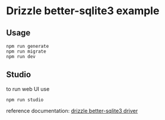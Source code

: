 # Drizzle better-sqlite3 example

## Usage


```
npm run generate
npm run migrate
npm run dev
```

## Studio
to run web UI use
```
npm run studio
```

reference documentation: [drizzle better-sqlite3 driver](https://github.com/drizzle-team/drizzle-orm/blob/main/drizzle-orm/src/sqlite-core/README.md)